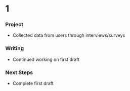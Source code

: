 # 1

### Project
- Collected data from users through interviews/surveys

### Writing
- Continued working on first draft

### Next Steps
- Complete first draft